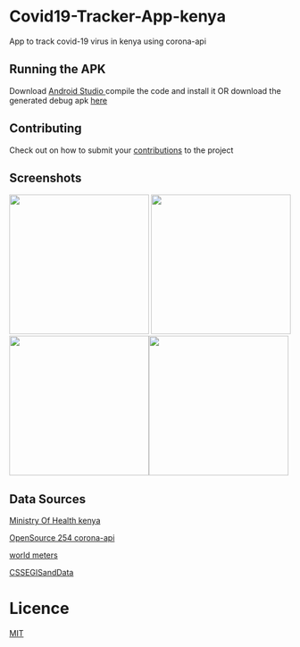 # Covid19-Tracker-App-kenya
App to track covid-19 virus in kenya using corona-api

## Running the APK
Download  [Android Studio  ](https://developer.android.com/studio) compile the code and install it OR download the generated debug apk [here](https://github.com/Opensource-254/Covid19-Tracker-App-kenya/raw/master/covid19debug.apk)


## Contributing
Check out on how to submit your  [contributions](../master/CONTRIBUTING.md) to the project


## Screenshots
<img src="https://github.com/Opensource-254/Covid19-Tracker-App-kenya/blob/master/screenshots/screen1.jpeg" width="250"/> <img
 src="https://github.com/Opensource-254/Covid19-Tracker-App-kenya/blob/master/screenshots/screen2.jpeg" width="250"/> <img
 src="https://github.com/Opensource-254/Covid19-Tracker-App-kenya/blob/master/screenshots/screen4.jpeg" width="250"/><img
 src="https://github.com/Opensource-254/Covid19-Tracker-App-kenya/blob/master/screenshots/screen5.jpeg" width="250"/>



## Data Sources
[Ministry Of Health kenya  ](http://www.health.go.ke/)

[OpenSource 254 corona-api  ](https://github.com/Opensource-254/corona-api)

[world meters  ](https://https://www.worldometers.info/coronavirus/)

[CSSEGISandData  ](https://github.com/CSSEGISandData/COVID-19/tree/master/csse_covid_19_data)

# Licence
[MIT](../master/LICENSE)

